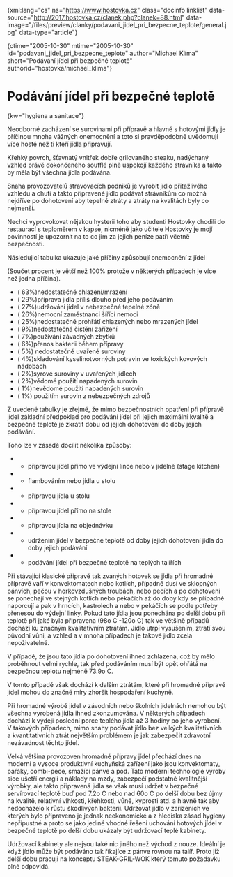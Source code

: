 
{xml:lang="cs" ns="https://www.hostovka.cz" class="docinfo linklist" data-source="http://2017.hostovka.cz/clanek.php?clanek=88.html" data-image="/files/preview/clanky/podavani\_jidel\_pri\_bezpecne\_teplote/general.jpg" data-type="article"}

{ctime="2005-10-30" mtime="2005-10-30" id="podavani\_jidel\_pri\_bezpecne\_teplote" author="Michael Klíma" short="Podávání jídel při bezpečné teplotě" authorid="hostovka/michael_klima"}

# Podávání jídel při bezpečné teplotě

<!-- generated attribute kw by user_udpatekw.sh on 2019-06-30, do not edit -->

{kw="hygiena a sanitace"}

Neodborné zacházení se surovinami při přípravě a hlavně s hotovými jídly je příčinou mnoha vážných onemocnění a toto si pravděpodobně uvědomují více hosté než ti kteří jídla připravují.

Křehký povrch, šťavnatý vnitřek dobře grilovaného steaku, nadýchaný vzhled právě dokončeného soufflé plně uspokojí každého strávníka a takto by měla být všechna jídla podávána.

Snaha provozovatelů stravovacích podniků je vyrobit jídlo přitažlivého vzhledu a chuti a takto připravené jídlo podávat strávníkům co možná nejdříve po dohotovení aby tepelné ztráty a ztráty na kvalitách byly co nejmenší.

Nechci vyprovokovat nějakou hysterii toho aby studenti Hostovky chodili do restaurací s teploměrem v kapse, nicméně jako učitele Hostovky je mojí povinností je upozornit na to co jim za jejich peníze patří včetně bezpečnosti.

Následujicí tabulka ukazuje jaké příčiny způsobují onemocnění z jídel

(Součet procent je větší než 100% protože v některých případech je více než jedna příčina).

  * ( 63%)nedostatečné chlazení/mrazení
  * ( 29%)příprava jídla příliš dlouho před jeho podáváním
  * ( 27%)udržování jídel v nebezpečné tepelné zóně
  * ( 26%)nemocní zaměstnanci šířící nemoci
  * ( 25%)nedostatečné prohřátí chlazených nebo mrazených jídel
  * ( 9%)nedostatečná čistění zařízení
  * ( 7%)používání závadných zbytků
  * ( 6%)přenos bakterii během přípravy
  * ( 5%) nedostatečně uvařené suroviny
  * ( 4%)skladování kyselinotvorných potravin ve toxických kovových nádobách
  * ( 2%)syrové suroviny v uvařených jídlech
  * ( 2%)vědomé použití napadených surovin
  * ( 1%)nevědomé použití napadených surovin
  * ( 1%) použitím surovin z nebezpečných zdrojů

Z uvedené tabulky je zřejmé, že mimo bezpečnostních opatření při přípravě jídel základní předpoklad pro podávání jídel při jejich maximální kvalitě a bezpečné teplotě je zkrátit dobu od jejich dohotovení do doby jejich podávání.

Toho lze v zásadě docílit několika způsoby:

  * - přípravou jídel přímo ve výdejní lince nebo v jídelně (stage kitchen)
  * - flambováním nebo jídla u stolu
  * - přípravou jídla u stolu
  * - přípravou jídel přímo na stole
  * - přípravou jídla na objednávku
  * - udržením jídel v bezpečné teplotě od doby jejich dohotovení jídla do doby jejich podávání
  * - podávání jídel při bezpečné teplotě na teplých talířích

Při stávající klasické přípravě tak zvaných hotovek se jídla při hromadné přípravě vaří v konvektomatech nebo kotlích, případně dusí ve sklopných pánvích, pečou v horkovzdušných troubách, nebo pecích a po dohotovení se ponechají ve stejných kotlích nebo pekáčích až do doby kdy se případně naporcují a pak v hrncích, kastrolech a nebo v pekáčích se podle potřeby přenesou do výdejní linky. Pokud tato jídla jsou ponechána po delší dobu při teplotě při jaké byla připravena (98o C -120o C) tak ve většině případů dochází ku značným kvalitativním ztrátám. Jídlo utrpí vysušením, ztratí svou původní vůni, a vzhled a v mnoha případech je takové jídlo zcela nepoživatelné.

V případě, že jsou tato jídla po dohotovení ihned zchlazena, což by mělo proběhnout velmi rychle, tak před podáváním musí být opět ohřátá na bezpečnou teplotu nejméně 73.9o C.

V tomto případě však dochází k dalším ztrátám, které při hromadné přípravě jídel mohou do značné míry zhoršit hospodaření kuchyně.

Při hromadné výrobě jídel v závodních nebo školních jídelnách nemohou být všechna vyrobená jídla ihned zkonzumována. V některých případech dochází k výdeji poslední porce teplého jídla až 3 hodiny po jeho vyrobení. V takových případech, mimo snahy podávat jídlo bez velkých kvalitativních a kvantitativních ztrát největším problémem je jak zabezpečit zdravotní nezávadnost těchto jídel.

Velká většina provozoven hromadné přípravy jídel přechází dnes na moderní a vysoce produktivní kuchyňská zařízení jako jsou konvektomaty, pařáky, combi-pece, smažící pánve a pod. Tato moderní technologie výroby sice ušetří energii a náklady na mzdy, zabezpečí podstatně kvalitnější výrobky, ale takto připravená jídla se však musí udržet v bezpečné servírovací teplotě buď pod 7.2o C nebo nad 60o C po delší dobu bez újmy na kvalitě, relativní vlhkosti, křehkosti, vůně, kyprosti atd. a hlavně tak aby nedocházelo k růstu škodlivých bakterii. Udržovat jídlo v zařízeních ve kterých bylo připraveno je jednak neekonomické a z hlediska zásad hygieny nepřípustné a proto se jako jediné vhodné řešení uchování hotových jídel v bezpečné teplotě po delší dobu ukázaly být udržovací teplé kabinety.

Udržovací kabinety ale nejsou také nic jiného než východ z nouze. Ideální je když jídlo může být podáváno tak říkajíce z pánve rovnou na talíř. Proto již delší dobu pracuji na konceptu STEAK-GRIL-WOK který tomuto požadavku plně odpovídá.

